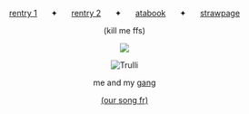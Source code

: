 <p align=center> <a href="https://rentry.co/agape">rentry 1</a> ⠀⠀✦⠀⠀ <a href="https://rentry.co/shouyou">rentry 2</a> ⠀⠀✦⠀⠀ <a href="https://tsukasa.atabook.org/">atabook</a> ⠀⠀✦⠀⠀ <a href="https://sourstar.straw.page/">strawpage</a>
<p align=center> (kill me ffs)



<p>  </p>

<p align=center> <img src=https://komarev.com/ghpvc/?username=starsour&color=eac0ce&style=flat-square&label=like+and+subscribe&abbreviated=true>
  
<p>  </p>

<p align=center> <img src="https://files.catbox.moe/yaxaht.gif" alt="Trulli" >
<p align=center> me and my <a href="https://rentry.co/carouselnightdevs">gang</a>
<p align=center> <a href="https://www.youtube.com/watch?v=vdVnnMOTe3Q">(our song fr)</a>
